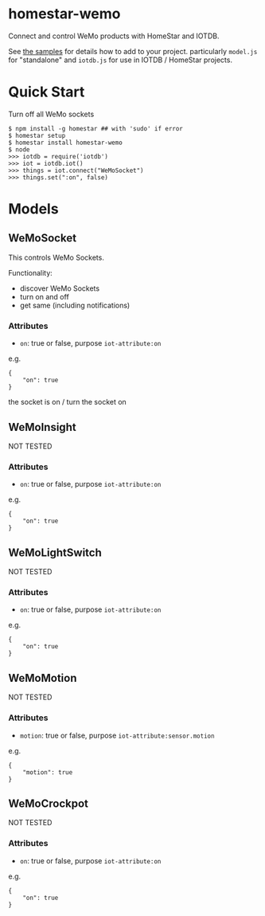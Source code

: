 # homestar-wemo

Connect and control WeMo products with HomeStar and IOTDB.

See <a href="samples/">the samples</a> for details how to add to your project.
particularly <code>model.js</code> for "standalone" and <code>iotdb.js</code>
for use in IOTDB / HomeStar projects.

# Quick Start

Turn off all WeMo sockets

	$ npm install -g homestar ## with 'sudo' if error
	$ homestar setup
	$ homestar install homestar-wemo
	$ node
	>>> iotdb = require('iotdb')
	>>> iot = iotdb.iot()
	>>> things = iot.connect("WeMoSocket")
	>>> things.set(":on", false)

# Models
## WeMoSocket

This controls WeMo Sockets.

Functionality:

* discover WeMo Sockets
* turn on and off
* get same (including notifications)

### Attributes

* <code>on</code>: true or false, purpose <code>iot-attribute:on</code>

e.g.

    {
        "on": true
    }

the socket is on / turn the socket on

## WeMoInsight

NOT TESTED

### Attributes

* <code>on</code>: true or false, purpose <code>iot-attribute:on</code>

e.g.

    {
        "on": true
    }

## WeMoLightSwitch

NOT TESTED

### Attributes

* <code>on</code>: true or false, purpose <code>iot-attribute:on</code>

e.g.

    {
        "on": true
    }

## WeMoMotion

NOT TESTED

### Attributes

* <code>motion</code>: true or false, purpose <code>iot-attribute:sensor.motion</code>

e.g.

    {
        "motion": true
    }

## WeMoCrockpot

NOT TESTED

### Attributes

* <code>on</code>: true or false, purpose <code>iot-attribute:on</code>

e.g.

    {
        "on": true
    }
